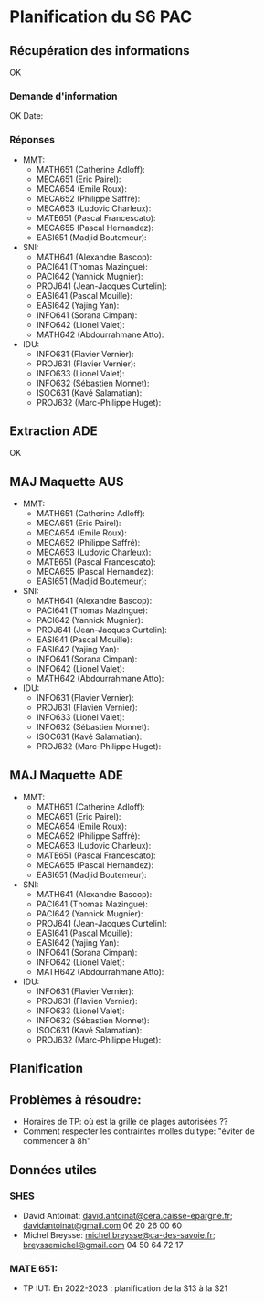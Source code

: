 # Planification du S6 PAC

## Récupération des informations

OK

### Demande d'information

OK
Date: 

### Réponses 

* MMT:
    * MATH651 (Catherine Adloff):
    * MECA651 (Eric Pairel):
    * MECA654 (Emile Roux): 
    * MECA652 (Philippe Saffré): 
    * MECA653 (Ludovic Charleux):  
    * MATE651 (Pascal Francescato):  
    * MECA655 (Pascal Hernandez): 
    * EASI651 (Madjid Boutemeur): 
* SNI:
    * MATH641 (Alexandre Bascop): 
    * PACI641 (Thomas Mazingue):
    * PACI642 (Yannick Mugnier): 
    * PROJ641 (Jean-Jacques Curtelin): 
    * EASI641 (Pascal Mouille): 
    * EASI642 (Yajing Yan): 
    * INFO641 (Sorana Cimpan): 
    * INFO642 (Lionel Valet): 
    * MATH642 (Abdourrahmane Atto): 
* IDU:
    * INFO631 (Flavier Vernier): 
    * PROJ631 (Flavier Vernier):  
    * INFO633 (Lionel Valet): 
    * INFO632 (Sébastien Monnet): 
    * ISOC631 (Kavé Salamatian): 
    * PROJ632 (Marc-Philippe Huget): 

## Extraction ADE

OK

## MAJ Maquette AUS

* MMT:
    * MATH651 (Catherine Adloff): 
    * MECA651 (Eric Pairel): 
    * MECA654 (Emile Roux): 
    * MECA652 (Philippe Saffré): 
    * MECA653 (Ludovic Charleux): 
    * MATE651 (Pascal Francescato): 
    * MECA655 (Pascal Hernandez): 
    * EASI651 (Madjid Boutemeur): 
* SNI:
    * MATH641 (Alexandre Bascop): 
    * PACI641 (Thomas Mazingue): 
    * PACI642 (Yannick Mugnier): 
    * PROJ641 (Jean-Jacques Curtelin):  
    * EASI641 (Pascal Mouille): 
    * EASI642 (Yajing Yan): 
    * INFO641 (Sorana Cimpan):  
    * INFO642 (Lionel Valet): 
    * MATH642 (Abdourrahmane Atto): 
* IDU:
    * INFO631 (Flavier Vernier): 
    * PROJ631 (Flavien Vernier): 
    * INFO633 (Lionel Valet): 
    * INFO632 (Sébastien Monnet): 
    * ISOC631 (Kavé Salamatian):
    * PROJ632 (Marc-Philippe Huget): 

## MAJ Maquette ADE

* MMT:
    * MATH651 (Catherine Adloff): 
    * MECA651 (Eric Pairel): 
    * MECA654 (Emile Roux): 
    * MECA652 (Philippe Saffré): 
    * MECA653 (Ludovic Charleux): 
    * MATE651 (Pascal Francescato): 
    * MECA655 (Pascal Hernandez): 
    * EASI651 (Madjid Boutemeur): 
* SNI:
    * MATH641 (Alexandre Bascop): 
    * PACI641 (Thomas Mazingue): 
    * PACI642 (Yannick Mugnier): 
    * PROJ641 (Jean-Jacques Curtelin): 
    * EASI641 (Pascal Mouille): 
    * EASI642 (Yajing Yan): 
    * INFO641 (Sorana Cimpan): 
    * INFO642 (Lionel Valet): 
    * MATH642 (Abdourrahmane Atto): 
* IDU:
    * INFO631 (Flavier Vernier): 
    * PROJ631 (Flavien Vernier): 
    * INFO633 (Lionel Valet): 
    * INFO632 (Sébastien Monnet): 
    * ISOC631 (Kavé Salamatian): 
    * PROJ632 (Marc-Philippe Huget): 



## Planification

## Problèmes à résoudre:

* Horaires de TP: où est la grille de plages autorisées ??
* Comment respecter les contraintes molles du type: "éviter de commencer à 8h"

## Données utiles

### SHES

* David Antoinat:  david.antoinat@cera.caisse-epargne.fr; davidantoinat@gmail.com 06 20 26 00 60
* Michel Breysse:  michel.breysse@ca-des-savoie.fr; breyssemichel@gmail.com  04 50 64 72 17



### MATE 651: 
* TP IUT:
    En 2022-2023 : planification de la S13 à la S21

